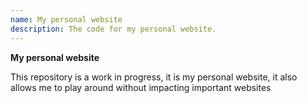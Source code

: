 ```yaml
---
name: My personal website
description: The code for my personal website.
---
```

**My personal website**

This repository is a work in progress, it is my personal website, it also allows me to play around without impacting important websites
